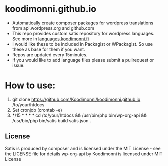 koodimonni.github.io
=========================
- Automatically create composer packages for wordpress translations from api.wordpress.org and github.com
- This repo provides custom satis repository for wordpress languages. See more in [languages.koodimonni.fi](http://languages.koodimonni.fi)
- I would like these to be included in Packagist or WPackagist. So use these as base for them if you want.
- Repos are updated every 15minutes.
- If you would like to add language files please submit a pullrequest or issue. 

How to use:
===========
1. git clone https://github.com/Koodimonni/koodimonni.github.io /to/your/htdocs
2. Set cronjob (crontab -e)
3. */15 * * * * cd /to/your/htdocs && /usr/bin/php bin/wp-org-api && /usr/bin/php bin/satis build satis.json .

License
-------

Satis is produced by composer and is licensed under the MIT License - see the LICENSE file for details
wp-org-api by Koodimonni is licensed under MIT License